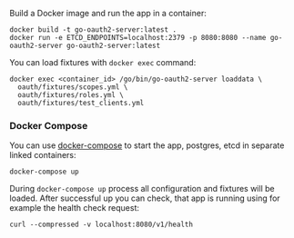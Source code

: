 
Build a Docker image and run the app in a container:

```
docker build -t go-oauth2-server:latest .
docker run -e ETCD_ENDPOINTS=localhost:2379 -p 8080:8080 --name go-oauth2-server go-oauth2-server:latest
```

You can load fixtures with `docker exec` command:

```
docker exec <container_id> /go/bin/go-oauth2-server loaddata \
  oauth/fixtures/scopes.yml \
  oauth/fixtures/roles.yml \
  oauth/fixtures/test_clients.yml
```

### Docker Compose

You can use [docker-compose](https://docs.docker.com/compose/) to start the app, postgres, etcd in separate linked containers:

```
docker-compose up
```

During `docker-compose up` process all configuration and fixtures will be loaded. After successful up you can check, that app is running using for example the health check request:

```
curl --compressed -v localhost:8080/v1/health
```